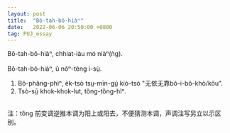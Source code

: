 ```yaml
---
layout: post
title:  "Bô-tah-bô-hiàⁿ"
date:   2022-06-06 20:50:00 +0800
tag: PUJ_essay
---
```


<section class="PUJ">

Bô-tah-bô-hiàⁿ, chhiat-iàu mó niàⁿ(ǹg).<br>
<br>
Bô-tah-bô-hiàⁿ, ŭ nŏⁿ-têng ì-sṳ̀.<br>
1. Bô-phâng-phìⁿ, e̍k-tsò tsṳ-mīn-gṳ́ kiò-tsò "<ruby style="ruby-position:over"><rbc><rb class="markup_main">无依无靠</rb><rp>(</rp><rt class="markup_over">bô-i-bô-khò/kŏu</rt><rp>)</rp></rbc></ruby>".<br>
2. Tsò-sṳ̄ khok-khok-lut, tȍng-tȍng-hìⁿ.<br>
<br>
注：tȍng 前变调逆推本调为阳上或阳去，不便猜测本调，声调注写另立以示区别。
</section>
